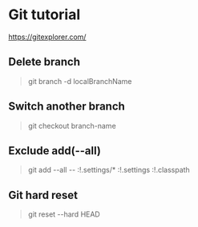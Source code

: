 # Git tutorial
https://gitexplorer.com/

## Delete branch
> git branch -d localBranchName

## Switch another branch
> git checkout branch-name

## Exclude add(--all)
> git add --all -- :!.settings/* :!.settings :!.classpath

## Git hard reset
> git reset --hard HEAD
